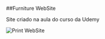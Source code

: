  ##Furniture WebSite

Site criado na aula do curso da Udemy

![Print WebSite](https://cdn.discordapp.com/attachments/568423119891464218/1146728879336198144/image.png)
